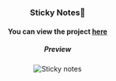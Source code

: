 <div align="center">

### Sticky Notes📝

#### You can view the project [here](https://isbendiyarovanezrin.github.io/StickyNotes)

##### Preview

![Sticky notes](https://i.postimg.cc/C1Z35KBj/note.gif)

</div>
